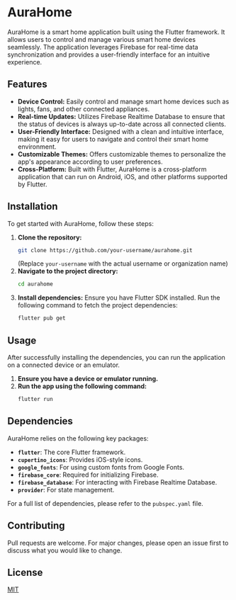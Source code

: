 # AuraHome

AuraHome is a smart home application built using the Flutter framework. It allows users to control and manage various smart home devices seamlessly. The application leverages Firebase for real-time data synchronization and provides a user-friendly interface for an intuitive experience.

## Features

- **Device Control:** Easily control and manage smart home devices such as lights, fans, and other connected appliances.
- **Real-time Updates:** Utilizes Firebase Realtime Database to ensure that the status of devices is always up-to-date across all connected clients.
- **User-Friendly Interface:** Designed with a clean and intuitive interface, making it easy for users to navigate and control their smart home environment.
- **Customizable Themes:** Offers customizable themes to personalize the app's appearance according to user preferences.
- **Cross-Platform:** Built with Flutter, AuraHome is a cross-platform application that can run on Android, iOS, and other platforms supported by Flutter.

## Installation

To get started with AuraHome, follow these steps:

1. **Clone the repository:**
   ```bash
   git clone https://github.com/your-username/aurahome.git
   ```
   (Replace `your-username` with the actual username or organization name)
2. **Navigate to the project directory:**
   ```bash
   cd aurahome
   ```
3. **Install dependencies:**
   Ensure you have Flutter SDK installed. Run the following command to fetch the project dependencies:
   ```bash
   flutter pub get
   ```

## Usage

After successfully installing the dependencies, you can run the application on a connected device or an emulator.

1. **Ensure you have a device or emulator running.**
2. **Run the app using the following command:**
   ```bash
   flutter run
   ```

## Dependencies

AuraHome relies on the following key packages:

- **`flutter`**: The core Flutter framework.
- **`cupertino_icons`**: Provides iOS-style icons.
- **`google_fonts`**: For using custom fonts from Google Fonts.
- **`firebase_core`**: Required for initializing Firebase.
- **`firebase_database`**: For interacting with Firebase Realtime Database.
- **`provider`**: For state management.

For a full list of dependencies, please refer to the `pubspec.yaml` file.

## Contributing

Pull requests are welcome. For major changes, please open an issue first to discuss what you would like to change.

## License

[MIT](https://choosealicense.com/licenses/mit/)
